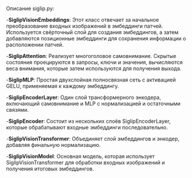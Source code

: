Описание siglip.py:

-**SiglipVisionEmbeddings**: Этот класс отвечает за начальное преобразование входных изображений в эмбеддинги патчей. Используется свёрточный слой для создания эмбеддингов, а затем добавляются позиционные эмбеддинги для сохранения информации о расположении патчей.

-**SiglipAttention**: Реализует многоголовое самовнимание. Скрытые состояния проецируются в запросы, ключи и значения, вычисляются веса внимания, которые затем используются для получения выхода.

-**SiglipMLP**: Простая двухслойная полносвязная сеть с активацией GELU, применяемая к каждому эмбеддингу.

-**SiglipEncoderLayer**: Один слой трансформерного энкодера, включающий самовнимание и MLP с нормализацией и остаточными связями.

-**SiglipEncoder**: Состоит из нескольких слоёв SiglipEncoderLayer, которые обрабатывают входные эмбеддинги последовательно.

-**SiglipVisionTransformer**: Объединяет слой эмбеддингов и энкодер, добавляя финальную нормализацию.

-**SiglipVisionModel**: Основная модель, которая использует SiglipVisionTransformer для обработки входных изображений и получения итоговых эмбеддингов.
